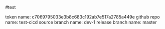 #test


token name: c7069795033e3b8c683c192ab7e517a2785a449e
github repo name: test-cicd
source branch name: dev-1
release branch name: master

